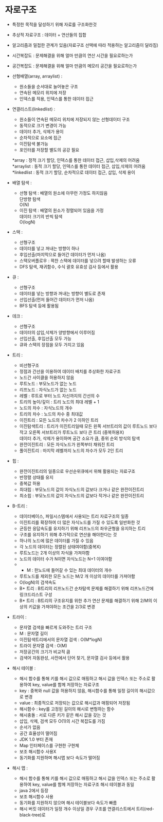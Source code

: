 # 자로구조 
  - 특정한 목적을 달성하기 위해 자료를 구조화한것
  - 추상적 자료구조 : 데이터 + 연산들의 집합
  - 알고리즘과 밀접한 관계가 있음(자료구조 선택에 따라 적용하는 알고리즘이 달라짐)
  - 시간복잡도 : 문제해결을 위해 얼마 만큼의 연산 시간을 필요로하는가
  - 공간복잡도 : 문제해결을 위해 얼마 만큼의 메모리 공간을 필요로하는가
  
  - 선형배열(array, arraylist) : <br>
      - 원소들을 순서대로 늘어놓은 구조<br>
      - 연속된 메모리 위치에 저장<br>
      - 인덱스를 적용, 인덱스를 통한 데이터 접근<br>
  
  - 연결리스트(linkedlist) : <br>
      - 원소들이 연속된 메모리 위치에 저장되지 않는 선형데이터 구조<br>
      - 동적으로 크기 변경이 가능<br>
      - 데이터 추가, 삭제가 용이<br>
      - 순차적으로 요소에 접근<br>
      - 이진탐색 불가능<br>
      - 포인터를 저장할 별도의 공강 필요<br>
 
      *array : 정적 크기 할당, 인덱스를 통한 데이터 접근, 삽입,삭제의 어려움<br>
      *arraylist : 동적 크기 할당, 인덱스를 통한 데이터 접근, 삽입,삭제의 어려움<br>
      *linkedlist : 동적 크기 할당, 순차적으로 데이터 접근, 삽입, 삭제 용이<br>
 
  - 배열 탐색 : <br>
      - 선형 탐색 : 배열의 원소에 아무런 가정도 하지않음<br>
                단방향 탐색<br>
                O(N)<br>
      - 이진 탐색 : 배열의 원소가 정렬되어 있음을 가정<br>
                데이터 크기의 반씩 탐색<br>
                O(logN)<br>
 
  - 스택 : <br>
      - 선형구조<br>
      - 데이터를 넣고 꺼내는 방향이 하나<br>
      - 후입선출(마지막으로 들어간 데이터가 먼저 나옴)<br>
      - 스택오버플로우 : 꽉찬 스택에 데이터를 넣으려 할때 발생하는 오류<br>
      - DFS 탐색, 재귀함수, 수식 괄호 유효성 검사 등에서 활용<br>
  
  - 큐 : <br>
      - 선형구조<br>
      - 데이터를 넣는 방향과 꺼내는 방향이 별도로 존재<br>
      - 선입선출(먼저 들어간 데이터가 먼저 나옴)<br>
      - BFS 탐색 등에 활용됨<br>
   
  - 데크 :<br>
      - 선형구조<br>
      - 데이터의 삽입,삭제가 양방향에서 이루어짐<br>
      - 선입선출, 후입선출 모두 가능<br>
      - 큐와 스택의 장점을 모두 가지고 있음<br>
   
  - 트리 : <br>
      - 비선형구조<br>
      - 정점과 간선을 이용하여 데이터 배치를 추상화한 자료구조<br>
      - 노드간 사이클을 허용하지 않음<br>
      - 루트노드 : 부모노드가 없는 노드<br>
      - 리프노드 : 자식노드가 없는 노드<br>
      - 레벨 : 루트로 부터 노드 자신까지의 간선의 수<br>
      - 트리의 높이/깊이 : 트리 노드의 최대 레벨 + 1<br>
      - 노드의 차수 : 자식노드의 개수<br>
      - 트리의 차수 : 노드의 차수 중 최대값<br>
      * 이진트리 : 모든 노드의 차수가 2 이하인 트리<br>
      * 이진탐색트리 : 트리가 이진트리일때 모든 왼쪽 서브트리의 값이 루트노드 보다 작고 오른쪽 서브트리가 루트노드 보다 큰 트리 (중복허용X)<br>
                     데이터 추가, 삭제가 용이하며 공간 소요가 큼, 중위 순외 방식의 탐색<br>
      * 완전이진트리 : 모든 자식노드가 왼쪽부터 채워진 트리<br>
      * 풀이진트리 : 마지막 레벨까지 노드의 차수가 모두 2인 트리<br>
   
    
  - 힙 :<br>
    - 완전이진트리의 일종으로 우선순위큐에서 위해 활용되는 자료구조<br>
    - 반정렬 상태를 유지<br>
    - 중복값 허용<br>
    * 최대힙 : 부모노드의 값이 자식노드의 값보다 크거나 같은 완전이진트리<br>
    * 최소힙 : 부모노드의 값이 자식노드의 값보다 작거나 같은 완전이진트리<br>

  - B-트리 : <br>
      - 데이터베이스, 파일시스템에서 사용되는 트리 자료구조의 일종<br>
      - 이진트리를 확장하여 더 많은 자식노드를 가질 수 있도록 일반화한 것<br>
      - 균등한 응답속도를 유지하기 위해 리프노드의 좌우균형을 유지하는 트리<br>
      - 구조를 유지하기 위해 추가적으로 연산을 해야한다는 것<br>
      - 하나의 노드에 많은 데이터를 가질 수 있음<br>
      - 각 노드의 데이터는 정렬된 상태여야함(중복X)<br>
      - 루트노드는 2개 이상의 자식을 가져야함<br>
      - 노드의 데이터 수가 N이면 자식노드는 N+1 이여야함<br>
      - * M : 한노드에 들어갈 수 있는 최대 데이터의 개수<br>
      - 루트노드를 제외한 모든 노드는 M/2 개 이상의 데이터를 가져야함<br>
      - O(logN)의 검색속도<br>
      * B+ 트리 : B트리의 리프노드간 순차탐색 문제를 해결하기 위해 리프노드간에 링크드리스트 구성<br>
      * B* 트리 : B트리의 구조유지를 위한 추가 연산 문제를 해결하기 위해 2/M의 이상의 키값을 가져야하는 조건을 2/3로 변경<br>
    
  - 트라이 : <br>
      - 문자열 검색을 빠르게 도와주는 트리 구조<br>
      * M : 문자열 길이<br>
      - 이진탐색트리에서의 문자열 검색 : O(M*logN)<br>
      - 트라이 문자열 검색 : O(M)<br>
      - 저장공간의 크기가 비교적 큼<br>
      - 검색어 자동완성, 사전에서 단어 찾기, 문자열 검사 등에서 활용<br>

  - 해시 테이블 : <br>
      - 해시 함수를 통해 키를 해시 값으로 매핑하고 해시 값을 인덱스 또는 주소로 활용하여 key, value를 함께 저장하는 자료구조<br>
      - key : 중복와 null 값을 허용하지 않음, 해시함수를 통해 일정 길이의 해시값으로 변경<br>
      - value : 최종적으로 저장되는 값으로 해시값과 매핑되어 저장됨<br>
      - 해시함수 : key를 고정된 길이의 해시로 변헝하는 함수<br>
      - 해시충돌 : 서로 다른 키가 같은 해시 값을 갖는 것<br>
      - 삽입, 삭제, 검색 모두 O(1)의 시간 복잡도를 가짐<br>
      - 순서가 없음<br>
      - 공간 효율성이 떨어짐<br>
      - JDK 1.0 부터 존재<br>
      - Map 인터페이스를 구현한 구현체<br>
      - 보조 해시함수 사용X<br>
      - 동기화를 지원하며 해시맵 보다 속도가 떨어짐<br>
    
  - 해시 맵 : <br>
      - 해시 함수를 통해 키를 해시 값으로 매핑하고 해시 값을 인덱스 또는 주소로 활용하여 key, value를 함께 저장하는 자료구조 해시 테이블과 동일<br>
      - java 2에서 등장<br>
      - 보조 해시함수 사용<br>
      - 동기화를 지원하지 않으며 해시 테이블보다 속도가 빠름<br>
      - 해시 버킷 데이터가 일정 개수 이상일 경우 구조를 연결리스트에서 트리(red-black-tree)로
    
